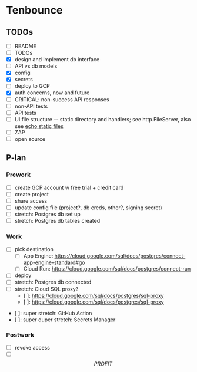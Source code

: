 # Tenbounce

## TODOs

- [ ] README
- [ ] TODOs
- [x] design and implement db interface
- [ ] API vs db models
- [x] config
- [x] secrets
- [ ] deploy to GCP
- [x] auth concerns, now and future
- [ ] CRITICAL: non-success API responses
- [ ] non-API tests
- [ ] API tests
- [ ] UI file structure -- static directory and handlers; see http.FileServer, also see [echo static files](https://echo.labstack.com/docs/static-files)
- [ ] ZAP
- [ ] open source

## P-lan

### Prework

- [ ] create GCP account w free trial + credit card
- [ ] create project
- [ ] share access
- [ ] update config file (project?, db creds, other?, signing secret)
- [ ] stretch: Postgres db set up
- [ ] stretch: Postgres db tables created

### Work

- [ ] pick destination
  - [ ] App Engine: https://cloud.google.com/sql/docs/postgres/connect-app-engine-standard#go
  - [ ] Cloud Run: https://cloud.google.com/sql/docs/postgres/connect-run
- [ ] deploy
- [ ] stretch: Postgres db connected
- [ ] stretch: Cloud SQL proxy?
  - [ ]: https://cloud.google.com/sql/docs/postgres/sql-proxy
  - [ ]: https://cloud.google.com/sql/docs/postgres/sql-proxy
- [ ]: super stretch: GitHub Action
- [ ]: super duper stretch: Secrets Manager

### Postwork

- [ ] revoke access
- [ ] $$ PROFIT $$
